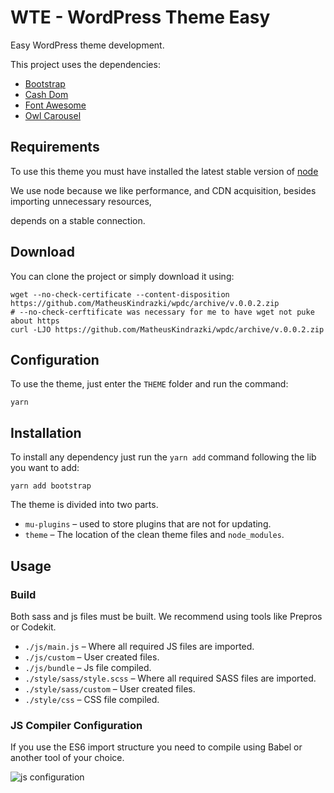 # WTE - WordPress Theme Easy

Easy WordPress theme development.

This project uses the dependencies:
- [Bootstrap](https://getbootstrap.com/docs/4.0)
- [Cash Dom](https://github.com/kenwheeler/cash)
- [Font Awesome](https://www.npmjs.com/package/font-awesome)
- [Owl Carousel](https://www.npmjs.com/package/owl.carousel)

## Requirements

To use this theme you must have installed the latest stable version of [node](https://nodejs.org/en/)

We use node because we like performance, and CDN acquisition, besides importing unnecessary resources,

depends on a stable connection.

## Download

You can clone the project or simply download it using:

```
wget --no-check-certificate --content-disposition https://github.com/MatheusKindrazki/wpdc/archive/v.0.0.2.zip
# --no-check-cerftificate was necessary for me to have wget not puke about https
curl -LJO https://github.com/MatheusKindrazki/wpdc/archive/v.0.0.2.zip
```

## Configuration

To use the theme, just enter the `THEME` folder and run the command:

```
yarn
```

## Installation

To install any dependency just run the `yarn add` command following the lib you want to add:

```
yarn add bootstrap
```

The theme is divided into two parts.

- `mu-plugins` – used to store plugins that are not for updating.
- `theme` – The location of the clean theme files and `node_modules`.

## Usage

### Build

Both sass and js files must be built. We recommend using tools like Prepros or Codekit.

- `./js/main.js` – Where all required JS files are imported.
- `./js/custom` – User created files.
- `./js/bundle` – Js file compiled.
- `./style/sass/style.scss` – Where all required SASS files are imported.
- `./style/sass/custom` – User created files.
- `./style/css` – CSS file compiled.

### JS Compiler Configuration

If you use the ES6 import structure you need to compile using Babel or another tool of your choice.

![js configuration](./js.png)
